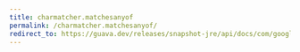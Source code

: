```yaml
---
title: charmatcher.matchesanyof
permalink: /charmatcher.matchesanyof/
redirect_to: https://guava.dev/releases/snapshot-jre/api/docs/com/google/common/base/CharMatcher.html#matchesAnyOf-java.lang.CharSequence-
---
```

